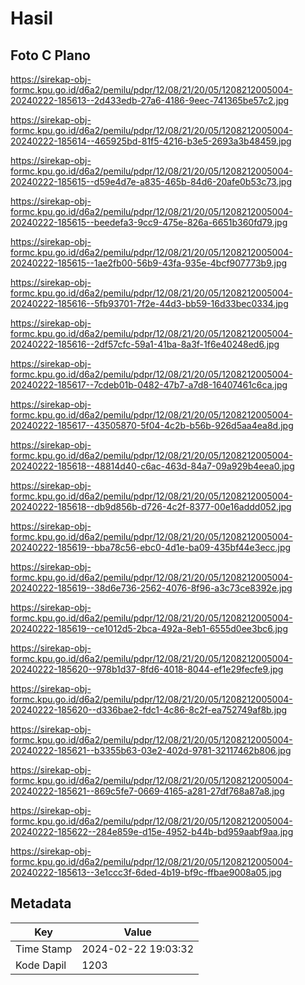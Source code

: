 # Hasil

## Foto C Plano

https://sirekap-obj-formc.kpu.go.id/d6a2/pemilu/pdpr/12/08/21/20/05/1208212005004-20240222-185613--2d433edb-27a6-4186-9eec-741365be57c2.jpg

https://sirekap-obj-formc.kpu.go.id/d6a2/pemilu/pdpr/12/08/21/20/05/1208212005004-20240222-185614--465925bd-81f5-4216-b3e5-2693a3b48459.jpg

https://sirekap-obj-formc.kpu.go.id/d6a2/pemilu/pdpr/12/08/21/20/05/1208212005004-20240222-185615--d59e4d7e-a835-465b-84d6-20afe0b53c73.jpg

https://sirekap-obj-formc.kpu.go.id/d6a2/pemilu/pdpr/12/08/21/20/05/1208212005004-20240222-185615--beedefa3-9cc9-475e-826a-6651b360fd79.jpg

https://sirekap-obj-formc.kpu.go.id/d6a2/pemilu/pdpr/12/08/21/20/05/1208212005004-20240222-185615--1ae2fb00-56b9-43fa-935e-4bcf907773b9.jpg

https://sirekap-obj-formc.kpu.go.id/d6a2/pemilu/pdpr/12/08/21/20/05/1208212005004-20240222-185616--5fb93701-7f2e-44d3-bb59-16d33bec0334.jpg

https://sirekap-obj-formc.kpu.go.id/d6a2/pemilu/pdpr/12/08/21/20/05/1208212005004-20240222-185616--2df57cfc-59a1-41ba-8a3f-1f6e40248ed6.jpg

https://sirekap-obj-formc.kpu.go.id/d6a2/pemilu/pdpr/12/08/21/20/05/1208212005004-20240222-185617--7cdeb01b-0482-47b7-a7d8-16407461c6ca.jpg

https://sirekap-obj-formc.kpu.go.id/d6a2/pemilu/pdpr/12/08/21/20/05/1208212005004-20240222-185617--43505870-5f04-4c2b-b56b-926d5aa4ea8d.jpg

https://sirekap-obj-formc.kpu.go.id/d6a2/pemilu/pdpr/12/08/21/20/05/1208212005004-20240222-185618--48814d40-c6ac-463d-84a7-09a929b4eea0.jpg

https://sirekap-obj-formc.kpu.go.id/d6a2/pemilu/pdpr/12/08/21/20/05/1208212005004-20240222-185618--db9d856b-d726-4c2f-8377-00e16addd052.jpg

https://sirekap-obj-formc.kpu.go.id/d6a2/pemilu/pdpr/12/08/21/20/05/1208212005004-20240222-185619--bba78c56-ebc0-4d1e-ba09-435bf44e3ecc.jpg

https://sirekap-obj-formc.kpu.go.id/d6a2/pemilu/pdpr/12/08/21/20/05/1208212005004-20240222-185619--38d6e736-2562-4076-8f96-a3c73ce8392e.jpg

https://sirekap-obj-formc.kpu.go.id/d6a2/pemilu/pdpr/12/08/21/20/05/1208212005004-20240222-185619--ce1012d5-2bca-492a-8eb1-6555d0ee3bc6.jpg

https://sirekap-obj-formc.kpu.go.id/d6a2/pemilu/pdpr/12/08/21/20/05/1208212005004-20240222-185620--978b1d37-8fd6-4018-8044-ef1e29fecfe9.jpg

https://sirekap-obj-formc.kpu.go.id/d6a2/pemilu/pdpr/12/08/21/20/05/1208212005004-20240222-185620--d336bae2-fdc1-4c86-8c2f-ea752749af8b.jpg

https://sirekap-obj-formc.kpu.go.id/d6a2/pemilu/pdpr/12/08/21/20/05/1208212005004-20240222-185621--b3355b63-03e2-402d-9781-32117462b806.jpg

https://sirekap-obj-formc.kpu.go.id/d6a2/pemilu/pdpr/12/08/21/20/05/1208212005004-20240222-185621--869c5fe7-0669-4165-a281-27df768a87a8.jpg

https://sirekap-obj-formc.kpu.go.id/d6a2/pemilu/pdpr/12/08/21/20/05/1208212005004-20240222-185622--284e859e-d15e-4952-b44b-bd959aabf9aa.jpg

https://sirekap-obj-formc.kpu.go.id/d6a2/pemilu/pdpr/12/08/21/20/05/1208212005004-20240222-185613--3e1ccc3f-6ded-4b19-bf9c-ffbae9008a05.jpg


## Metadata

| Key        | Value               |
| ---------- | ------------------- |
| Time Stamp | 2024-02-22 19:03:32 |
| Kode Dapil | 1203                |



